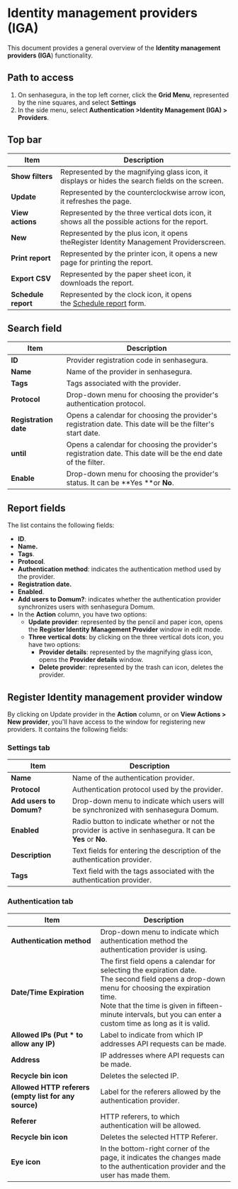 # Identity management providers (IGA)

This document provides a general overview of the **Identity management providers (IGA**) functionality.

## Path to access

1. On senhasegura, in the top left corner, click the **Grid Menu**, represented by the nine squares, and select **Settings**
2. In the side menu, select **Authentication >Identity Management (IGA) > Providers**.

## Top bar

| Item                      | Description                                                                                                                                                                                            |
| ------------------------- | ------------------------------------------------------------------------------------------------------------------------------------------------------------------------------------------------------ |
| **Show filters**    | Represented by the magnifying glass icon, it displays or hides the search fields on the screen.                                                                                                        |
| **Update**          | Represented by the counterclockwise arrow icon, it refreshes the page.                                                                                                                                 |
| **View actions**    | Represented by the three vertical dots icon, it shows all the possible actions for the report.                                                                                                         |
| **New**             | Represented by the plus icon, it opens theRegister Identity Management Providerscreen.                                                                                                                 |
| **Print report**    | Represented by the printer icon, it opens a new page for printing the report.                                                                                                                          |
| **Export CSV**      | Represented by the paper sheet icon, it downloads the report.                                                                                                                                          |
| **Schedule report** | Represented by the clock icon, it opens the [Schedule report](https://docs.senhasegura.io/v3-31/docs/en/general-information-how-to-issue-download-and-schedule-device-reports#scheduling-reports) form. |

## Search field

| Item                        | Description                                                                                                   |
| --------------------------- | ------------------------------------------------------------------------------------------------------------- |
| **ID**                | Provider registration code in senhasegura.                                                                    |
| **Name**              | Name of the provider in senhasegura.                                                                          |
| **Tags**              | Tags associated with the provider.                                                                            |
| **Protocol**          | Drop-down menu for choosing the provider's authentication protocol.                                           |
| **Registration date** | Opens a calendar for choosing the provider's registration date. This date will be the filter's start date.    |
| **until**             | Opens a calendar for choosing the provider's registration date. This date will be the end date of the filter. |
| **Enable**            | Drop-down menu for choosing the provider's status. It can be **Yes **or **No**.                            |

## Report fields

The list contains the following fields:

* **ID**.
* **Name.**
* **Tags**.
* **Protocol**.
* **Authentication method**: indicates the authentication method used by the provider.
* **Registration date.**
* **Enabled**.
* **Add users to Domum?**: indicates whether the authentication provider synchronizes users with senhasegura Domum.
* In the **Action** column, you have two options:
  * **Update provider**: represented by the pencil and paper icon, opens the **Register Identity Management Provider** window in edit mode.
  * **Three vertical dots**: by clicking on the three vertical dots icon, you have two options:
    * **Provider details**: represented by the magnifying glass icon, opens the **Provider details** window.
    * **Delete provide**r: represented by the trash can icon, deletes the provider.

## Register Identity management provider window

By clicking on Update provider in the **Action** column, or on **View Actions > New provider**, you'll have access to the window for registering new providers. It contains the following fields:

### Settings tab

| Item                          | Description                                                                                                   |
| ----------------------------- | ------------------------------------------------------------------------------------------------------------- |
| **Name**                | Name of the authentication provider.                                                                          |
| **Protocol**            | Authentication protocol used by the provider.                                                                 |
| **Add users to Domum?** | Drop-down menu to indicate which users will be synchronized with senhasegura Domum.                           |
| **Enabled**             | Radio button to indicate whether or not the provider is active in senhasegura. It can be **Yes** or **No**. |
| **Description**         | Text fields for entering the description of the authentication provider.                                      |
| **Tags**                | Text field with the tags associated with the authentication provider.                                         |

### Authentication tab

| Item                                                   | Description                                                                                                                                                                                                                                                                |
| ------------------------------------------------------ | -------------------------------------------------------------------------------------------------------------------------------------------------------------------------------------------------------------------------------------------------------------------------- |
| **Authentication method**                             | Drop-down menu to indicate which authentication method the authentication provider is using.                                                                                                                                                                               |
| **Date/Time Expiration**                              | The first field opens a calendar for selecting the expiration date. <br />The second field opens a drop-down menu for choosing the expiration time. <br />Note that the time is given in fifteen-minute intervals, but you can enter a custom time as long as it is valid. |
| **Allowed IPs (Put * to allow any IP)**               | Label to indicate from which IP addresses API requests can be made.                                                                                                                                                                                                        |
| **Address**                                           | IP addresses where API requests can be made.                                                                                                                                                                                                                               |
| **Recycle bin icon**                                  | Deletes the selected IP.                                                                                                                                                                                                                                                   |
| **Allowed HTTP referers (empty list for any source)** | Label for the referers allowed by the authentication provider.                                                                                                                                                                                                             |
| **Referer**                                           | HTTP referers, to which authentication will be allowed.                                                                                                                                                                                                                    |
| **Recycle bin icon**                                  | Deletes the selected HTTP Referer.                                                                                                                                                                                                                                         |
| **Eye icon**                                          | In the bottom-right corner of the page, it indicates the changes made to the authentication provider and the <br />user has made them.                                                                                                                                     |
